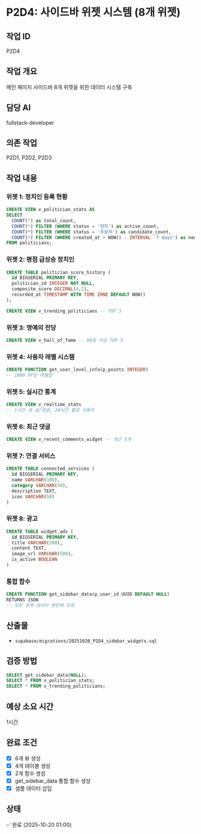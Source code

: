 # P2D4: 사이드바 위젯 시스템 (8개 위젯)

## 작업 ID
P2D4

## 작업 개요
메인 페이지 사이드바 8개 위젯을 위한 데이터 시스템 구축

## 담당 AI
fullstack-developer

## 의존 작업
P2D1, P2D2, P2D3

## 작업 내용

### 위젯 1: 정치인 등록 현황
```sql
CREATE VIEW v_politician_stats AS
SELECT
  COUNT(*) as total_count,
  COUNT(*) FILTER (WHERE status = '현직') as active_count,
  COUNT(*) FILTER (WHERE status = '후보자') as candidate_count,
  COUNT(*) FILTER (WHERE created_at > NOW() - INTERVAL '7 days') as new_this_week
FROM politicians;
```

### 위젯 2: 평점 급상승 정치인
```sql
CREATE TABLE politician_score_history (
  id BIGSERIAL PRIMARY KEY,
  politician_id INTEGER NOT NULL,
  composite_score DECIMAL(4,1),
  recorded_at TIMESTAMP WITH TIME ZONE DEFAULT NOW()
);

CREATE VIEW v_trending_politicians -- TOP 3
```

### 위젯 3: 명예의 전당
```sql
CREATE VIEW v_hall_of_fame -- 90점 이상 TOP 3
```

### 위젯 4: 사용자 레벨 시스템
```sql
CREATE FUNCTION get_user_level_info(p_points INTEGER)
-- 1000 XP당 레벨업
```

### 위젯 5: 실시간 통계
```sql
CREATE VIEW v_realtime_stats
-- 1시간 새 글/댓글, 24시간 활성 사용자
```

### 위젯 6: 최근 댓글
```sql
CREATE VIEW v_recent_comments_widget -- 최근 5개
```

### 위젯 7: 연결 서비스
```sql
CREATE TABLE connected_services (
  id BIGSERIAL PRIMARY KEY,
  name VARCHAR(100),
  category VARCHAR(50),
  description TEXT,
  icon VARCHAR(50)
)
```

### 위젯 8: 광고
```sql
CREATE TABLE widget_ads (
  id BIGSERIAL PRIMARY KEY,
  title VARCHAR(200),
  content TEXT,
  image_url VARCHAR(500),
  is_active BOOLEAN
)
```

### 통합 함수
```sql
CREATE FUNCTION get_sidebar_data(p_user_id UUID DEFAULT NULL)
RETURNS JSON
-- 모든 위젯 데이터 한번에 조회
```

## 산출물
- `supabase/migrations/20251020_P2D4_sidebar_widgets.sql`

## 검증 방법
```sql
SELECT get_sidebar_data(NULL);
SELECT * FROM v_politician_stats;
SELECT * FROM v_trending_politicians;
```

## 예상 소요 시간
1시간

## 완료 조건
- [x] 6개 뷰 생성
- [x] 4개 테이블 생성
- [x] 2개 함수 생성
- [x] get_sidebar_data 통합 함수 생성
- [x] 샘플 데이터 삽입

## 상태
✅ 완료 (2025-10-20 01:00)
